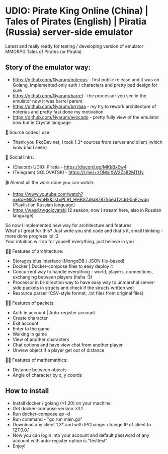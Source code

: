 # UDIO: Pirate King Online (China) | Tales of Pirates (English) | Piratia (Russia) server-side emulator
Latest and really ready for testing / developing version of emulator MMORPG Tales of Pirates (or Piratia)

## Story of the emulator way:
- https://github.com/Nyarum/noterius - first public release and it was on Golang, implemented only auth / characters and pretty bad design for sure
- https://github.com/Nyarum/barrel - the processor you see in the emulator now it was barrel parent
- https://github.com/Nyarum/brrraaa - my try to rework architecture of noterius and pretty fast done my motivation
- https://github.com/Nyarum/avocado - pretty fully view of the emulator now but in Crystal language

:test_tube: Source codes I use:
- Thank you PkoDev.net, I took 1.3* sources from server and client (which wow bad I seen)

:link: Social links:
- (Discord) UDIO: Piratia - https://discord.gg/MKkBxEw4
- (Telegram) GOLOVATSKI - https://t.me/+zOMxIXW2Za82MTUy

:clapper: Almost all the work done you can watch:
- https://www.youtube.com/watch?v=6oHN87gFmHk&list=PL91_HHBS7J9a8787S5eJTztJd-5nFzwqq (Playlist on Russian language)
- https://wasd.tv/golovatski (2 season, now I stream here, also in Russian language)

So now I implemented new way for architecture and features\
What's I great for this? Just write you shit code and that's it, small thinking - more done progress lol :3\
Your intuition will do for youself everything, just believe in you

:face_exhaling: Features of architecture:
- Storages plus interface (MongoDB / JSON file-based)
- Docker | Docker-compose files to easy deploy it
- Concurrent way to handle everything - world, players, connections, exchanging between players (haha :3)
- Processor in bi-direction way to have easy way to unmarshal server-side packets in structs and check if the structs written well
- Resource parser (CSV-style format, .txt files from original files)

:face_exhaling: Features of packets:
- Auth in account | Auto-register account
- Create character
- Exit account
- Enter to the game
- Walking in game
- View of another characters
- Chat options and have view chat from another player
- Unview object if a player get out of distance

:face_exhaling: Features of mathemathics:
- Distance between objects
- Angle of character by x, y coords

## How to install

- Install docker / golang (>1.20) on your machine
- Get docker-compose version >3.1
- Run docker-compose up -d
- Run command - "go run main.go"
- Download any client 1.3* and with IPChanger change IP of client to 127.0.0.1
- Now you can login into your account and default password of any account with auto-register option is "testtest"
- Enjoy!